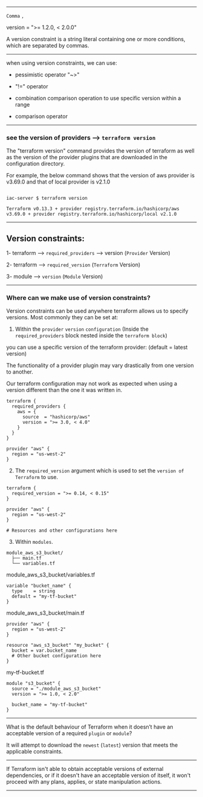 








__________________________________________________________________________________________





 `Comma` `,` 

version = ">= 1.2.0, < 2.0.0"


A version constraint is a string literal containing one or more conditions, which are separated by commas. 


__________________________________________________________________________________________




when using version constraints, we can use:


- pessimistic operator "~>"

- "!=" operator

- combination comparison operation to use specific version within a range

- comparison operator


__________________________________________________________________________________________





### see the version of providers    -->    `terraform version`


The "terraform version" command provides the version of terraform as well as the version of the provider plugins that are downloaded in the configuration directory.

For example, the below command shows that the version of aws provider is v3.69.0 and that of local provider is v2.1.0

```hcl

iac-server $ terraform version

Terraform v0.13.3 + provider registry.terraform.io/hashicorp/aws v3.69.0 + provider registry.terraform.io/hashicorp/local v2.1.0

```
__________________________________________________________________________________________





## Version constraints:

1- terraform --> `required_providers` --> version (`Provider` Version)

2- terraform --> `required_version` (`Terraform` Version)

3- module --> `version` (`Module` Version)



__________________________________________________________________________________________






### Where can we make use of version constraints?


Version constraints can be used anywhere terraform allows us to specify versions. Most commonly they can be set at:

1. Within the `provider` `version` `configuration` (Inside the `required_providers` block nested inside the `terraform block`)

you can use a specific version of the terraform provider: (default = latest version)


The functionality of a provider plugin may vary drastically from one version to another.

Our terraform configuration may not work as expected when using a version different than the one it was written in.



```hcl
terraform {
  required_providers {
    aws = {
      source  = "hashicorp/aws"
      version = ">= 3.0, < 4.0"
    }
  }
}

provider "aws" {
  region = "us-west-2"
}
```


2. The `required_version` argument which is used to set the `version of Terraform` to use.



```hcl
terraform {
  required_version = ">= 0.14, < 0.15"
}

provider "aws" {
  region = "us-west-2"
}

# Resources and other configurations here
```



3. Within `modules`.




```hcl
module_aws_s3_bucket/
  ├── main.tf
  └── variables.tf
```



module_aws_s3_bucket/variables.tf

```hcl
variable "bucket_name" {
  type    = string
  default = "my-tf-bucket"
}
```


module_aws_s3_bucket/main.tf

```hcl
provider "aws" {
  region = "us-west-2"
}

resource "aws_s3_bucket" "my_bucket" {
  bucket = var.bucket_name
  # Other bucket configuration here
}
```



my-tf-bucket.tf

```hcl
module "s3_bucket" {
  source = "./module_aws_s3_bucket"
  version = ">= 1.0, < 2.0"

  bucket_name = "my-tf-bucket"
}

```






__________________________________________________________________________________________




What is the default behaviour of Terraform when it doesn’t have an acceptable version of a required `plugin` or `module`?


It will attempt to download the `newest` (`latest`) version that meets the applicable constraints.

__________________________________________________________________________________________



If Terraform isn't able to obtain acceptable versions of external dependencies, or if it doesn't have an acceptable version of itself, it won't proceed with any plans, applies, or state manipulation actions.






__________________________________________________________________________________________



